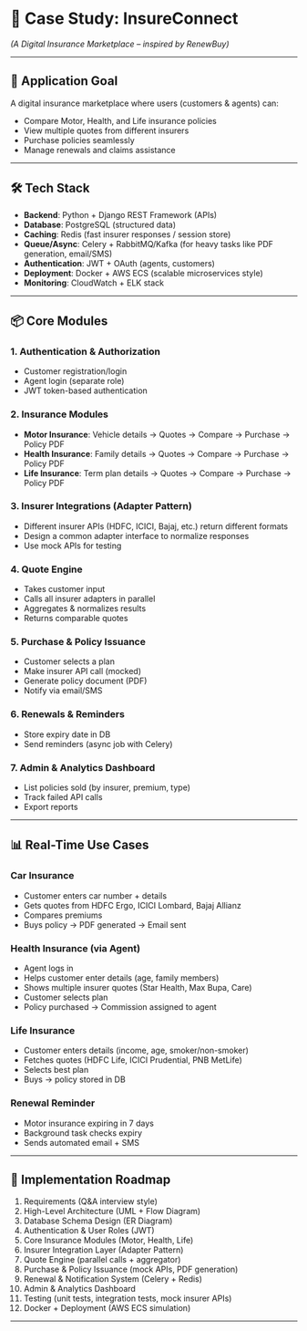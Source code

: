 # 📌 Case Study: InsureConnect
*(A Digital Insurance Marketplace – inspired by RenewBuy)*

---

## 🎯 Application Goal
A digital insurance marketplace where users (customers & agents) can:
- Compare Motor, Health, and Life insurance policies  
- View multiple quotes from different insurers  
- Purchase policies seamlessly  
- Manage renewals and claims assistance  

---

## 🛠 Tech Stack
- **Backend**: Python + Django REST Framework (APIs)  
- **Database**: PostgreSQL (structured data)  
- **Caching**: Redis (fast insurer responses / session store)  
- **Queue/Async**: Celery + RabbitMQ/Kafka (for heavy tasks like PDF generation, email/SMS)  
- **Authentication**: JWT + OAuth (agents, customers)  
- **Deployment**: Docker + AWS ECS (scalable microservices style)  
- **Monitoring**: CloudWatch + ELK stack  

---

## 📦 Core Modules
### 1. Authentication & Authorization
- Customer registration/login  
- Agent login (separate role)  
- JWT token-based authentication  

### 2. Insurance Modules
- **Motor Insurance**: Vehicle details → Quotes → Compare → Purchase → Policy PDF  
- **Health Insurance**: Family details → Quotes → Compare → Purchase → Policy PDF  
- **Life Insurance**: Term plan details → Quotes → Compare → Purchase → Policy PDF  

### 3. Insurer Integrations (Adapter Pattern)
- Different insurer APIs (HDFC, ICICI, Bajaj, etc.) return different formats  
- Design a common adapter interface to normalize responses  
- Use mock APIs for testing  

### 4. Quote Engine
- Takes customer input  
- Calls all insurer adapters in parallel  
- Aggregates & normalizes results  
- Returns comparable quotes  

### 5. Purchase & Policy Issuance
- Customer selects a plan  
- Make insurer API call (mocked)  
- Generate policy document (PDF)  
- Notify via email/SMS  

### 6. Renewals & Reminders
- Store expiry date in DB  
- Send reminders (async job with Celery)  

### 7. Admin & Analytics Dashboard
- List policies sold (by insurer, premium, type)  
- Track failed API calls  
- Export reports  

---

## 📊 Real-Time Use Cases
### Car Insurance
- Customer enters car number + details  
- Gets quotes from HDFC Ergo, ICICI Lombard, Bajaj Allianz  
- Compares premiums  
- Buys policy → PDF generated → Email sent  

### Health Insurance (via Agent)
- Agent logs in  
- Helps customer enter details (age, family members)  
- Shows multiple insurer quotes (Star Health, Max Bupa, Care)  
- Customer selects plan  
- Policy purchased → Commission assigned to agent  

### Life Insurance
- Customer enters details (income, age, smoker/non-smoker)  
- Fetches quotes (HDFC Life, ICICI Prudential, PNB MetLife)  
- Selects best plan  
- Buys → policy stored in DB  

### Renewal Reminder
- Motor insurance expiring in 7 days  
- Background task checks expiry  
- Sends automated email + SMS  

---

## 📂 Implementation Roadmap
1. Requirements (Q&A interview style)  
2. High-Level Architecture (UML + Flow Diagram)  
3. Database Schema Design (ER Diagram)  
4. Authentication & User Roles (JWT)  
5. Core Insurance Modules (Motor, Health, Life)  
6. Insurer Integration Layer (Adapter Pattern)  
7. Quote Engine (parallel calls + aggregator)  
8. Purchase & Policy Issuance (mock APIs, PDF generation)  
9. Renewal & Notification System (Celery + Redis)  
10. Admin & Analytics Dashboard  
11. Testing (unit tests, integration tests, mock insurer APIs)  
12. Docker + Deployment (AWS ECS simulation)  

---

